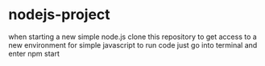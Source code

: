# nodejs-project
when starting a new simple node.js clone this repository to get access to a new environment for simple javascript
to run code just go into terminal and enter npm start